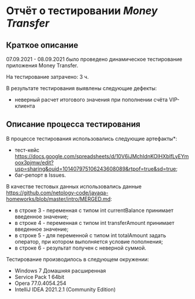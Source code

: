 # Отчёт о тестировании _Money Transfer_

## Краткое описание

07.09.2021 - 08.09.2021 было проведено динамическое тестирование приложения Money Transfer.

На тестирование затрачено: 3 ч.

В результате тестирования выявлены следующие дефекты:
* неверный расчет итогового значения при пополнении счёта VIP-клиента

## Описание процесса тестирования

В процессе тестирования использовались следующие артефакты*:
* тест-кейс https://docs.google.com/spreadsheets/d/10V6iJMchIdnKOlHXblfLyEYmoox3pjmw/edit?usp=sharing&ouid=101407975106243608089&rtpof=true&sd=true;
* баг-репорт в Issues.

В качестве тестовых данных использовались данные https://github.com/netology-code/javaqa-homeworks/blob/master/intro/MERGED.md:
* в строке 3 - переменная с типом int currentBalance принимает введенное значение;
* в строке 4 - переменная с типом int transferAmount принимает введенное значение;
* в строке 5 - для переменной с типом int totalAmount задать оператор, при котором выполняется условие пополнения;
* в строке 6 - результат получен с неверной суммой.

Тестирование производилось в следующем окружении:
* Windows 7 Домашняя расширенная
* 
  Service Pack 1 64bit
* 
  Opera 77.0.4054.254
* IntelliJ IDEA 2021.2.1 (Community Edition)